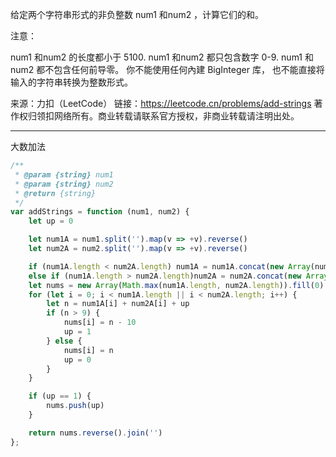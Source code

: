 给定两个字符串形式的非负整数 num1 和num2 ，计算它们的和。

注意：

num1 和num2 的长度都小于 5100.
num1 和num2 都只包含数字 0-9.
num1 和num2 都不包含任何前导零。
你不能使用任何內建 BigInteger 库， 也不能直接将输入的字符串转换为整数形式。

来源：力扣（LeetCode）
链接：https://leetcode.cn/problems/add-strings
著作权归领扣网络所有。商业转载请联系官方授权，非商业转载请注明出处。

----

大数加法

```javascript
/**
 * @param {string} num1
 * @param {string} num2
 * @return {string}
 */
var addStrings = function (num1, num2) {
    let up = 0

    let num1A = num1.split('').map(v => +v).reverse()
    let num2A = num2.split('').map(v => +v).reverse()

    if (num1A.length < num2A.length) num1A = num1A.concat(new Array(num2A.length-num1A.length).fill(0))
    else if (num1A.length > num2A.length)num2A = num2A.concat(new Array(num1A.length-num2A.length).fill(0))
    let nums = new Array(Math.max(num1A.length, num2A.length)).fill(0)
    for (let i = 0; i < num1A.length || i < num2A.length; i++) {
        let n = num1A[i] + num2A[i] + up
        if (n > 9) {
            nums[i] = n - 10
            up = 1
        } else {
            nums[i] = n
            up = 0
        }
    }

    if (up == 1) {
        nums.push(up)
    }

    return nums.reverse().join('')
};
```

